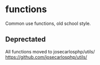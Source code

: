 # functions
Common use functions, old school style.

## Deprectated

All functions moved to josecarlosphp/utils/
https://github.com/josecarlosphp/utils/
